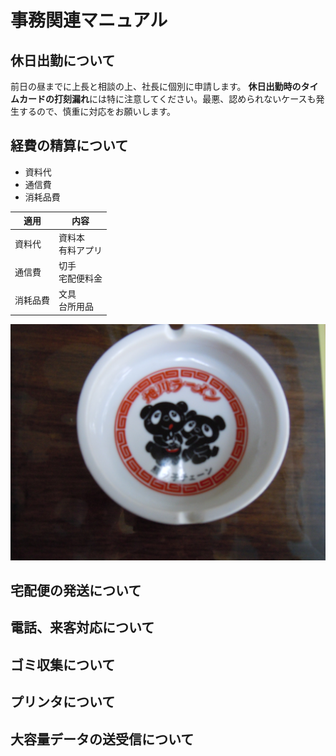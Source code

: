 # 事務関連マニュアル
## 休日出勤について
前日の昼までに上長と相談の上、社長に個別に申請します。
**休日出勤時のタイムカードの打刻漏れ**には特に注意してください。最悪、認められないケースも発生するので、慎重に対応をお願いします。
## 経費の精算について
- 資料代
- 通信費
- 消耗品費

|適用 |内容
|-- |-- 
|資料代 |資料本<br>有料アプリ
|通信費 |切手<br>宅配便料金
|消耗品費 |文具<br>台所用品

![切手代](img\DSCN0377.JPG)

## 宅配便の発送について
## 電話、来客対応について
## ゴミ収集について
## プリンタについて
## 大容量データの送受信について